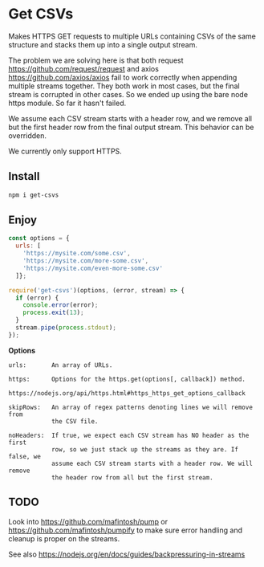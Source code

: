 # Get CSVs

Makes HTTPS GET requests to multiple URLs containing CSVs of the same structure
and stacks them up into a single output stream.

The problem we are solving here is that both request
https://github.com/request/request and axios https://github.com/axios/axios fail
to work correctly when appending multiple streams together. They both work in
most cases, but the final stream is corrupted in other cases. So we ended up
using the bare node https module. So far it hasn't failed.

We assume each CSV stream starts with a header row, and we remove all but the
first header row from the final output stream. This behavior can be overridden.

We currently only support HTTPS.

## Install

```sh
npm i get-csvs
```

## Enjoy

```js
const options = {
  urls: [
    'https://mysite.com/some.csv',
    'https://mysite.com/more-some.csv',
    'https://mysite.com/even-more-some.csv'
  ]};

require('get-csvs')(options, (error, stream) => {
  if (error) {
    console.error(error);
    process.exit(13);
  }
  stream.pipe(process.stdout);
});
```

**Options**

```
urls:       An array of URLs.

https:      Options for the https.get(options[, callback]) method.
            https://nodejs.org/api/https.html#https_https_get_options_callback

skipRows:   An array of regex patterns denoting lines we will remove from
            the CSV file.

noHeaders:  If true, we expect each CSV stream has NO header as the first
            row, so we just stack up the streams as they are. If false, we
            assume each CSV stream starts with a header row. We will remove
            the header row from all but the first stream.
```

## TODO

Look into https://github.com/mafintosh/pump or
https://github.com/mafintosh/pumpify to make sure error handling and cleanup is
proper on the streams.

See also https://nodejs.org/en/docs/guides/backpressuring-in-streams
